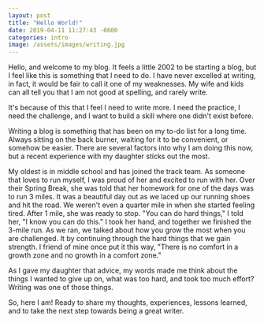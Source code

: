 ```yaml
---
layout: post
title: "Hello World!"
date: 2019-04-11 11:27:43 -0600
categories: intro
image: /assets/images/writing.jpg
---
```


Hello, and welcome to my blog. It feels a little 2002 to be starting a blog, but I feel like this is something that I need to do. I have never excelled at writing, in fact, it would be fair to call it one of my weaknesses. My wife and kids can all tell you that I am not good at spelling, and rarely write.

It's because of this that I feel I need to write more. I need the practice, I need the challenge, and I want to build a skill where one didn't exist before.

Writing a blog is something that has been on my to-do list for a long time. Always sitting on the back burner, waiting for it to be convenient, or somehow be easier. There are several factors into why I am doing this now, but a recent experience with my daughter sticks out the most.

My oldest is in middle school and has joined the track team. As someone that loves to run myself, I was proud of her and excited to run with her. Over their Spring Break, she was told that her homework for one of the days was to run 3 miles. It was a beautiful day out as we laced up our running shoes and hit the road. We weren't even a quarter mile in when she started feeling tired. After 1 mile, she was ready to stop. "You can do hard things," I told her, "I know you can do this." I took her hand, and together we finished the 3-mile run. As we ran, we talked about how you grow the most when you are challenged. It by continuing through the hard things that we gain strength. I friend of mine once put it this way, "There is no comfort in a growth zone and no growth in a comfort zone."

As I gave my daughter that advice, my words made me think about the things I wanted to give up on, what was too hard, and took too much effort? Writing was one of those things.

So, here I am! Ready to share my thoughts, experiences, lessons learned, and to take the next step towards being a great writer.
